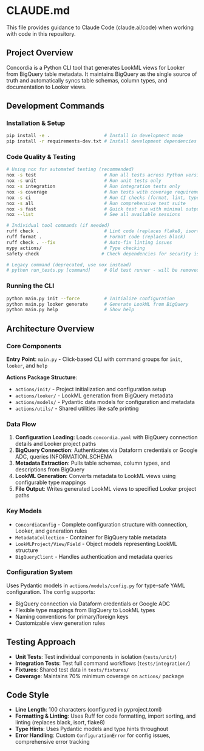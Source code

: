 # CLAUDE.md

This file provides guidance to Claude Code (claude.ai/code) when working with code in this repository.

## Project Overview

Concordia is a Python CLI tool that generates LookML views for Looker from BigQuery table metadata. It maintains BigQuery as the single source of truth and automatically syncs table schemas, column types, and documentation to Looker views.

## Development Commands

### Installation & Setup
```bash
pip install -e .                    # Install in development mode
pip install -r requirements-dev.txt # Install development dependencies
```

### Code Quality & Testing
```bash
# Using nox for automated testing (recommended)
nox -s test                         # Run all tests across Python versions
nox -s unit                         # Run unit tests only
nox -s integration                  # Run integration tests only
nox -s coverage                     # Run tests with coverage requirements
nox -s ci                           # Run CI checks (format, lint, type, coverage)
nox -s all                          # Run comprehensive test suite
nox -s fast                         # Quick test run with minimal output
nox --list                          # See all available sessions

# Individual tool commands (if needed)
ruff check .                        # Lint code (replaces flake8, isort, bandit security checks)
ruff format .                       # Format code (replaces black)
ruff check . --fix                  # Auto-fix linting issues
mypy actions/                       # Type checking
safety check                       # Check dependencies for security issues

# Legacy command (deprecated, use nox instead)
# python run_tests.py [command]     # Old test runner - will be removed
```

### Running the CLI
```bash
python main.py init --force         # Initialize configuration
python main.py looker generate      # Generate LookML from BigQuery
python main.py help                 # Show help
```

## Architecture Overview

### Core Components

**Entry Point**: `main.py` - Click-based CLI with command groups for `init`, `looker`, and `help`

**Actions Package Structure**:
- `actions/init/` - Project initialization and configuration setup
- `actions/looker/` - LookML generation from BigQuery metadata  
- `actions/models/` - Pydantic data models for configuration and metadata
- `actions/utils/` - Shared utilities like safe printing

### Data Flow
1. **Configuration Loading**: Loads `concordia.yaml` with BigQuery connection details and Looker project paths
2. **BigQuery Connection**: Authenticates via Dataform credentials or Google ADC, queries INFORMATION_SCHEMA
3. **Metadata Extraction**: Pulls table schemas, column types, and descriptions from BigQuery
4. **LookML Generation**: Converts metadata to LookML views using configurable type mappings
5. **File Output**: Writes generated LookML views to specified Looker project paths

### Key Models
- `ConcordiaConfig` - Complete configuration structure with connection, Looker, and generation rules
- `MetadataCollection` - Container for BigQuery table metadata  
- `LookMLProject/View/Field` - Object models representing LookML structure
- `BigQueryClient` - Handles authentication and metadata queries

### Configuration System
Uses Pydantic models in `actions/models/config.py` for type-safe YAML configuration. The config supports:
- BigQuery connection via Dataform credentials or Google ADC
- Flexible type mappings from BigQuery to LookML types
- Naming conventions for primary/foreign keys
- Customizable view generation rules

## Testing Approach

- **Unit Tests**: Test individual components in isolation (`tests/unit/`)
- **Integration Tests**: Test full command workflows (`tests/integration/`)  
- **Fixtures**: Shared test data in `tests/fixtures/`
- **Coverage**: Maintains 70% minimum coverage on `actions/` package

## Code Style

- **Line Length**: 100 characters (configured in pyproject.toml)
- **Formatting & Linting**: Uses Ruff for code formatting, import sorting, and linting (replaces black, isort, flake8)
- **Type Hints**: Uses Pydantic models and type hints throughout
- **Error Handling**: Custom `ConfigurationError` for config issues, comprehensive error tracking